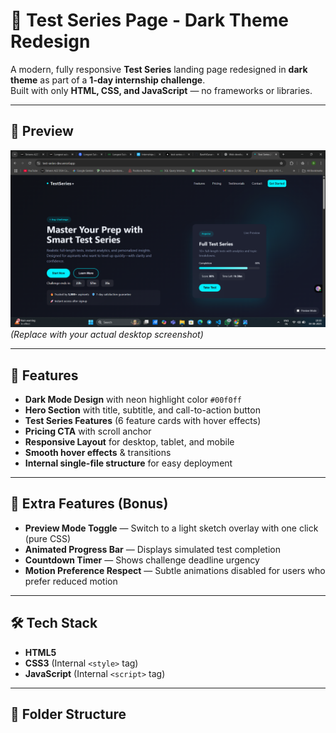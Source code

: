 # 🎯 Test Series Page - Dark Theme Redesign

A modern, fully responsive **Test Series** landing page redesigned in **dark theme** as part of a **1-day internship challenge**.  
Built with only **HTML, CSS, and JavaScript** — no frameworks or libraries.

---

## 📸 Preview

![Desktop View Screenshot](./image.png)  
*(Replace with your actual desktop screenshot)*

---

## 🚀 Features

- **Dark Mode Design** with neon highlight color `#00f0ff`
- **Hero Section** with title, subtitle, and call-to-action button
- **Test Series Features** (6 feature cards with hover effects)
- **Pricing CTA** with scroll anchor
- **Responsive Layout** for desktop, tablet, and mobile
- **Smooth hover effects** & transitions
- **Internal single-file structure** for easy deployment

---

## 🌟 Extra Features (Bonus)

- **Preview Mode Toggle** — Switch to a light sketch overlay with one click (pure CSS)
- **Animated Progress Bar** — Displays simulated test completion
- **Countdown Timer** — Shows challenge deadline urgency
- **Motion Preference Respect** — Subtle animations disabled for users who prefer reduced motion

---

## 🛠️ Tech Stack

- **HTML5**
- **CSS3** (Internal `<style>` tag)
- **JavaScript** (Internal `<script>` tag)

---

## 📂 Folder Structure

